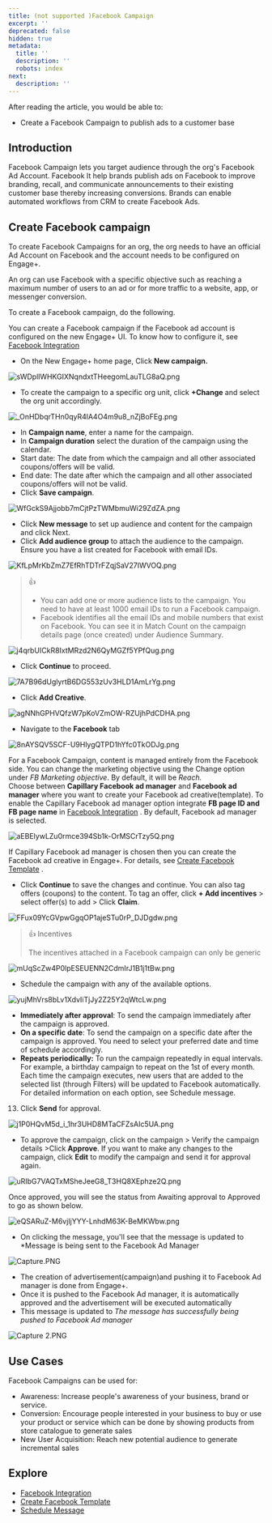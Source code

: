 ```yaml
---
title: (not supported )Facebook Campaign
excerpt: ''
deprecated: false
hidden: true
metadata:
  title: ''
  description: ''
  robots: index
next:
  description: ''
---
```

After reading the article, you would be able to: 

* Create a Facebook Campaign to publish ads to a customer base 

## Introduction

Facebook Campaign lets you target audience through the org's Facebook Ad Account. Facebook It help brands publish ads on Facebook to improve branding, recall, and communicate announcements to their existing customer base thereby increasing conversions. Brands can enable automated workflows from CRM to create Facebook Ads.

## Create Facebook campaign

To create Facebook Campaigns for an org, the org needs to have an official Ad Account on Facebook and the account needs to be configured on Engage+.

An org can use Facebook with a specific objective such as reaching a maximum number of users to an ad or for more traffic to a website, app, or messenger conversion.

To create a Facebook campaign, do the following.

You can create a Facebook campaign if the Facebook ad account is configured on the new Engage+ UI. To know how to configure it, see [Facebook Integration](doc:facebook-integration) 

* On the New Engage+ home page, Click **New campaign.** 

![](https://files.readme.io/2e09061-sWDpllWHKGIXNqndxtTHeegomLauTLG8aQ.png "sWDpllWHKGIXNqndxtTHeegomLauTLG8aQ.png")

* To create the campaign to a specific org unit, click **+Change** and select the org unit accordingly.

![](https://files.readme.io/55ff72b-_OnHDbqrTHn0qyR4lA4O4m9u8_nZjBoFEg.png "_OnHDbqrTHn0qyR4lA4O4m9u8_nZjBoFEg.png")

* In **Campaign name**, enter a name for the campaign. 
* In **Campaign duration** select the duration of the campaign using the calendar.
* Start date: The date from which the campaign and all other associated coupons/offers will be valid.
* End date: The date after which the campaign and all other associated coupons/offers will not be valid.
* Click **Save campaign**. 

![](https://files.readme.io/e8fd724-WfGckS9Ajjobb7mCjtPzTWMbmuWi29ZdZA.png "WfGckS9Ajjobb7mCjtPzTWMbmuWi29ZdZA.png")

* Click **New message** to set up audience and content for the campaign and click Next.
* Click **Add audience group** to attach the audience to the campaign. Ensure you have a list created for Facebook with email IDs. 

![](https://files.readme.io/b55f591-KfLpMrKbZmZ7EfRhTDTrFZqjSaV27IWVOQ.png "KfLpMrKbZmZ7EfRhTDTrFZqjSaV27IWVOQ.png")

> 👍
>
> * You can add one or more audience lists to the campaign. You need to have at least 1000 email IDs to run a Facebook campaign.
> * Facebook identifies all the email IDs and mobile numbers that exist on Facebook. You can see it in Match Count on the campaign details page (once created) under Audience Summary.

![](https://files.readme.io/7d13657-j4qrbUICkR8IxtMRzd2N6QyMGZf5YPfQug.png "j4qrbUICkR8IxtMRzd2N6QyMGZf5YPfQug.png")

* Click **Continue** to proceed. 

![](https://files.readme.io/a36355a-7A7B96dUglyrtB6DG553zUv3HLD1AmLrYg.png "7A7B96dUglyrtB6DG553zUv3HLD1AmLrYg.png")

* Click **Add Creative**. 

![](https://files.readme.io/072ca84-agNNhGPHVQfzW7pKoVZmOW-RZUjhPdCDHA.png "agNNhGPHVQfzW7pKoVZmOW-RZUjhPdCDHA.png")

* Navigate to the **Facebook** tab 

![](https://files.readme.io/0f78f4b-8nAYSQV5SCF-U9HlygQTPD1hYfc0TkODJg.png "8nAYSQV5SCF-U9HlygQTPD1hYfc0TkODJg.png")

For a Facebook Campaign, content is managed entirely from the Facebook side. You can change the marketing objective using the Change option under *FB Marketing objective*. By default, it will be *Reach.*\
Choose between **Capillary Facebook ad manager** and **Facebook ad manager** where you want to create your Facebook ad creative(template).  To enable the Capillary Facebook ad manager option integrate **FB page ID and FB page name** in [Facebook Integration](doc:facebook-integration) . By default, Facebook ad manager is selected.

![](https://files.readme.io/bcd133f-aEBElywLZu0rmce394Sb1k-OrMSCrTzy5Q.png "aEBElywLZu0rmce394Sb1k-OrMSCrTzy5Q.png")

If Capillary Facebook ad manager is chosen then you can create the Facebook ad creative in Engage+.  For details, see [Create Facebook Template](doc:create-facebook-template) .

* Click **Continue** to save the changes and continue. You can also tag offers (coupons) to the content. To tag an offer, click **+ Add incentives** > select offer(s) to add > Click **Claim**. 

![](https://files.readme.io/19a1b7c-FFux09YcGVpwGgqOP1ajeSTu0rP_DJDgdw.png "FFux09YcGVpwGgqOP1ajeSTu0rP_DJDgdw.png")

> 👍 Incentives
>
> The incentives attached in a Facebook campaign can only be generic

![](https://files.readme.io/50dd13c-mUqScZw4P0lpESEUENN2CdmIrJ1B1j1tBw.png "mUqScZw4P0lpESEUENN2CdmIrJ1B1j1tBw.png")

* Schedule the campaign with any of the available options. 

![](https://files.readme.io/adc25e9-yujMhVrs8bLv1XdvIiTjJy2Z25Y2qWtcLw.png "yujMhVrs8bLv1XdvIiTjJy2Z25Y2qWtcLw.png")

* **Immediately after approval**: To send the campaign immediately after the campaign is approved.
* **On a specific date**: To send the campaign on a specific date after the campaign is approved. You need to select your preferred date and time of schedule accordingly.
* **Repeats periodically:** To run the campaign repeatedly in equal intervals. For example, a birthday campaign to repeat on the 1st of every month. Each time the campaign executes, new users that are added to the selected list (through Filters) will be updated to Facebook automatically.\
  For detailed information on each option, see Schedule message.

13. Click **Send** for approval.

![](https://files.readme.io/140d5c1-j1P0HQvM5d_i_1hr3UHD8MTaCFZsAIc5UA.png "j1P0HQvM5d_i_1hr3UHD8MTaCFZsAIc5UA.png")

* To approve the campaign, click on the campaign > Verify the campaign details >Click **Approve**. If you want to make any changes to the campaign, click **Edit** to modify the campaign and send it for approval again. 

![](https://files.readme.io/6f3bc14-uRIbG7VAQTxMSheJeeG8_T3HQ8XEphze2Q.png "uRIbG7VAQTxMSheJeeG8_T3HQ8XEphze2Q.png")

Once approved, you will see the status from Awaiting approval to Approved to go as shown below.

![](https://files.readme.io/6e9e941-eQSARuZ-M6vjIjYYY-LnhdM63K-BeMKWbw.png "eQSARuZ-M6vjIjYYY-LnhdM63K-BeMKWbw.png")

* On clicking the message, you'll see that the message is updated to \*Message is being sent to the Facebook Ad Manager    

![](https://files.readme.io/a4174e4-Capture.PNG "Capture.PNG")

* The creation of advertisement(campaign)and pushing it to Facebook Ad manager is done from Engage+. 
* Once it is pushed to the Facebook Ad manager, it is automatically approved and the advertisement will be executed automatically 
* This message is updated to *The message has successfully being pushed to Facebook Ad manager* 

![](https://files.readme.io/9012e02-Capture_2.PNG "Capture 2.PNG")

## Use Cases

Facebook Campaigns can be used for:

* Awareness: Increase people's awareness of your business, brand or service.
* Conversion: Encourage people interested in your business to buy or use your product or service which can be done by showing products from store catalogue to generate sales 
* New User Acquisition: Reach new potential audience to generate incremental sales

## Explore

* [Facebook Integration](doc:facebook-integration) 
* [Create Facebook Template](doc:create-facebook-template) 
* [Schedule Message](doc:schedule-message)
